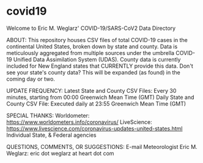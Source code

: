 # covid19
Welcome to Eric M. Weglarz' COVID-19/SARS-CoV2 Data Directory

ABOUT:
This repository houses CSV files of total COVID-19 cases in the continental United States, broken down by state and county.
Data is meticulously aggregated from multiple sources under the umbrella COVID-19 Unified Data Assimilation System (UDAS).
County data is currently included for New England states that CURRENTLY provide this data. 
Don't see your state's county data? This will be expanded (as found) in the coming day or two.

UPDATE FREQUENCY:
Latest State and County CSV Files: Every 30 minutes, starting from 00:00 Greenwich Mean Time (GMT)
Daily State and County CSV File: Executed daily at 23:55 Greenwich Mean Time (GMT)

SPECIAL THANKS:
Worldometer: https://www.worldometers.info/coronavirus/
LiveScience: https://www.livescience.com/coronavirus-updates-united-states.html
Individual State, & Federal agencies

QUESTIONS, COMMENTS, OR SUGGESTIONS:
E-mail Meteorologist Eric M. Weglarz: eric dot weglarz at heart dot com
